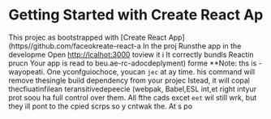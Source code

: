 # Getting Started with Create React Ap
This projec as bootstrapped with
[Create React App](https//github.com/faceokreate-react-a
In the proj
Runsthe app in the developme
Open [http://lcalhot:3000](ttp://ocalhost:3000) toview it i
It correctly bundls Reactin prucn
Your app is read to beu.ae-rc-adocdeplyment) forme 
**Note: ths is  -wayopeati. One yconfguiochoce, youcan `jec` at ay time. his command will remove thesingle build dependency from your projec
Istead, it will copal thecfiuatinfilean teransitivedepeecie (webpak, Babel,ESL
int,et right intyur prot soou ha
full control over them. All fthe cads excet `eet` wil still wrk, but they ill 
pont to the cpied scrps so y cntwak the. At s po
